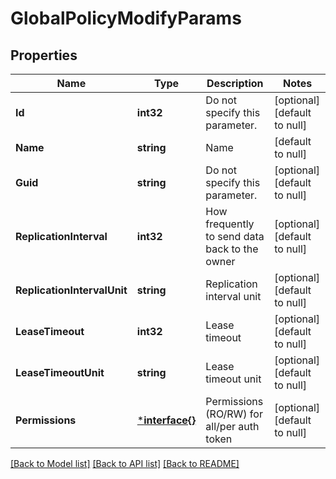 # GlobalPolicyModifyParams

## Properties
Name | Type | Description | Notes
------------ | ------------- | ------------- | -------------
**Id** | **int32** | Do not specify this parameter. | [optional] [default to null]
**Name** | **string** | Name | [default to null]
**Guid** | **string** | Do not specify this parameter. | [optional] [default to null]
**ReplicationInterval** | **int32** | How frequently to send data back to the owner | [optional] [default to null]
**ReplicationIntervalUnit** | **string** | Replication interval unit | [optional] [default to null]
**LeaseTimeout** | **int32** | Lease timeout | [optional] [default to null]
**LeaseTimeoutUnit** | **string** | Lease timeout unit | [optional] [default to null]
**Permissions** | [***interface{}**](interface{}.md) | Permissions (RO/RW) for all/per auth token | [optional] [default to null]

[[Back to Model list]](../README.md#documentation-for-models) [[Back to API list]](../README.md#documentation-for-api-endpoints) [[Back to README]](../README.md)


